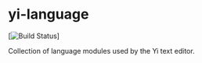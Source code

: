 yi-language
=========

[![Build Status](https://travis-ci.org/yi-editor/yi-language.svg?branch=master)]

Collection of language modules used by the Yi text editor.
